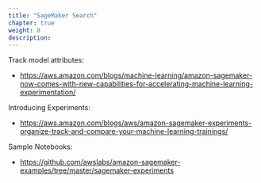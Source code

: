 ```yaml
---
title: "SageMaker Search"
chapter: true
weight: 8
description:  
---
```


Track model attributes:
- https://aws.amazon.com/blogs/machine-learning/amazon-sagemaker-now-comes-with-new-capabilities-for-accelerating-machine-learning-experimentation/ 

Introducing Experiments:
- https://aws.amazon.com/blogs/aws/amazon-sagemaker-experiments-organize-track-and-compare-your-machine-learning-trainings/ 

Sample Notebooks:
- https://github.com/awslabs/amazon-sagemaker-examples/tree/master/sagemaker-experiments 
